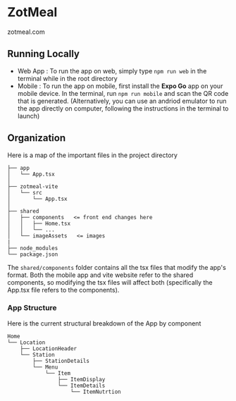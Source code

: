 # ZotMeal

zotmeal.com 

## Running Locally

- Web App : To run the app on web, simply type `npm run web` in the terminal while in the root directory
- Mobile : To run the app on mobile, first install the **Expo Go** app on your mobile device. In the terminal, run `npm run mobile` and scan the QR code that is generated. (Alternatively, you can use an andriod emulator to run the app directly on computer, following the instructions in the terminal to launch)

## Organization

Here is a map of the important files in the project directory

```
├── app
│   └── App.tsx
│
├── zotmeal-vite
│   └── src
│       └── App.tsx
│
├── shared
│   ├── components   <= front end changes here
│   │   ├── Home.tsx
│   │   └── ...
│   └── imageAssets   <= images
|
├── node_modules
└── package.json
```

The ```shared/components``` folder contains all the tsx files that modify the app's format. Both the mobile app and vite website refer to the shared components, so modifying the tsx files will affect both (specifically the App.tsx file refers to the components).

### App Structure

Here is the current structural breakdown of the App by component

```
Home
└── Location
    ├── LocationHeader
    └── Station
        ├── StationDetails
        └── Menu
            └── Item
                ├── ItemDisplay
                └── ItemDetails
                    └── ItemNutrtion
```
